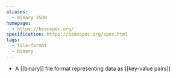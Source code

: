```yaml
---
aliases:
  - Binary JSON
homepage:
  - https://bsonspec.org/
specification: https://bsonspec.org/spec.html
tags:
  - file-format
  - binary
---
```

- A [[binary]] file format representing data as [[key-value pairs]]